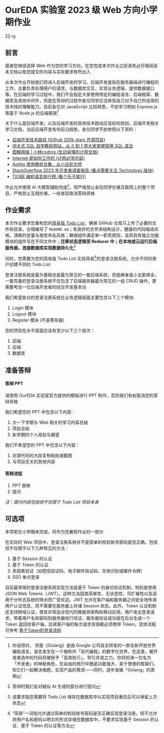 # OurEDA 实验室 2023 级 Web 方向小学期作业

22-ly

## 前言

感谢您继续选择 Web 作为您的学习方向，在您完成本次作业之前请务必仔细阅读本文档以免您提交的内容与实际要求有所出入

从本次作业开始我们将进入后端开发的学习。后端开发是指在服务器端进行编程的工作，主要负责处理用户的请求，与数据库交互，实现业务逻辑，提供数据接口等。在后端的学习过程中，我们不会指定大家使用特定的编程语言、后端框架、数据库及其他中间件，但是在答辩的过程中各位同学应当体现自己对于自己所选用的技术栈的理解能力。目前各位对 JavaScript 比较熟悉，不妨学习例如 Express.js 等基于 Node.js 的后端框架[^1]

关于什么是后端开发，以及后端开发的具体技术路线应该如何规划，后端开发相关学习文档，当前后端开发有何前沿趋势，各位同学不妨参照以下资料：

* [后端开发技术路线 (Github 200k stars 开源项目)](https://roadmap.sh/backend)
* [闯关式 SQL 自学教程网站，从 0 到 1 带大家掌握常用 SQL 语法](https://github.com/liyupi/sql-mother)
* [图解网络 | 小林coding (生动易懂的计网文档)](https://xiaolincoding.com/network/)
* [Internet 是如何工作的 (计网必学内容)](https://cs.fyi/guide/how-does-internet-work)
* [Apifox 使用教程合集，从小白到大师](https://apifox.com/blog/apifox-tutorial-collection/)
* [StackOverflow 2023 年开发者调查报告 (重点需要关注 Technology 版块)](https://survey.stackoverflow.co/2023/)
* [TIOBE 编程语言排行榜 (看个乐子就行)](https://www.tiobe.com/tiobe-index/)

作业允许使用 AI 大模型辅助完成[^2]。但严格禁止各位同学抄袭互联网上的整个项目，严格禁止互相抄袭，一经发现取消答辩资格

## 作业需求

本次作业要求您重构您的[简易版 Todo List](https://github.com/Houyi2333/OurEDA2023WebMidTerm)，确保 GitHub 仓库只上传了必要的文件和目录，合理编写了 `README.md`；有良好的文件夹结构设计，健康的代码缩进风格，清晰的变量与类型命名风格；确保组件满足单一职责原则，且将具有独立功能模块的组件写在不同文件中；**迁移状态逻辑至 Reducer 中；在本地或云运行后端服务器，连接数据库实现数据持久化**[^3]

同时，您需要为您的简易版 Todo List 实现简易[^4]的登录注册系统，允许不同的用户创建不同的 Todo List

登录注册系统是最为基础也是最为常见的一套后端系统，但是麻雀虽小五脏俱全，一套完备的登录注册系统不仅包含了后端服务器最为常见的一组 CRUD 操作，更需要考验一位后端开发者的综合开发基本功

我们希望各位的登录注册系统在业务逻辑层面主要包含以下三个模块:

1. Login 模块
2. Logout 模块
3. Register 模块 (不是寄存器)

您的项目在水平层面应该有至少以下三个层次：

1. 前端
2. 后端
3. 数据库

## 准备答辩

#### 答辩 PPT

请使用 OurEDA 实验室官方提供的模板进行 PPT 制作，否则我们有权取消您的答辩资格

我们希望您的 PPT 中包含以下内容：

1. 大一下学期与 Web 相关的学习内容总结
2. 项目总结
3. 新学期的个人规划与展望

我们不希望您的 PPT 中包含以下内容：

1. 对源代码的大段复制粘贴或截图
2. 与项目无关的其他内容

#### 答辩流程

1. PPT 放映
2. 提问

*注：提问内容包括但不仅限于 Todo List 项目本身*

## 可选项

本项若在小学期未完成，将作为您暑假作业的一部分

在实际的 Web 项目中，登录注册系统并不是简单的校验账号密码是否正确，包括但不仅限于以下几种常见的方法：

1. 基于 Session 的认证
2. 基于 Token 的认证
3. 多因素验证（如短信验证码、电子邮件验证码、生物识别或硬件令牌）
4. SSO 单点登录

目前最常用的登录注册系统实现方法是基于 Token 的身份验证机制，特别是使用 JSON Web Tokens（JWT）。这种方法因其简单性、无状态性、可扩展性以及适用于分布式系统的特点而广受欢迎。JWT 允许在客户端和服务器之间安全地传递用户认证信息，而不需要在服务器上存储 Session 状态。此外，Token 认证机制还支持跨域认证，使其非常适合现代的微服务架构和移动应用。用户发出登录请求，带着用户名和密码到服务器经行验证，服务器验证成功就在后台生成一个 Token 返回给客户端，后续客户端的每次请求资源都必须携带 Token。具体流程可参考 [基于Token的登录流程](https://cloud.tencent.com/developer/article/1444727)

[^1]:你说得对， 但是《Golang》是由 Google 公司自主研发的一款全新开放世界编程语言。语言发生在一个被称作「现代编程」的数字化世界，在这里，被开发者选中的代码将被授予「高效执行」，导引并发之力。你将扮演一位名为「开发者」的神秘角色，在自由的旅行中邂逅功能强大、易于使用的框架们，和它们一起解决难题，实现产品的需求——同时，逐步发掘「Golang」的真相
[^2]:答辩时我们会对疑似 AI 生成的部分进行提问
[^3]:该要求指您需要将 Todo List 保存在数据库中以实现项目重启后可以保留上次状态
[^4]:“简易”一词指允许通过简单的校验账号密码是否正确实现登录注册，但不允许将用户名和密码以明文的形式存储在数据库中，不要求实现基于 Session 的认证、基于 Token 的认证等方法
